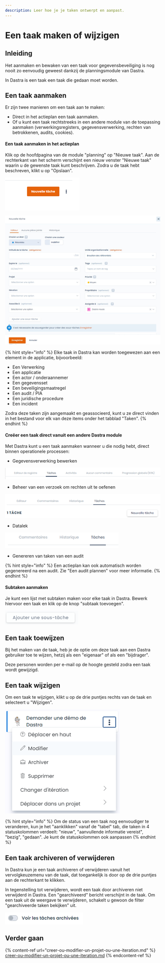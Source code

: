 ```yaml
---
description: Leer hoe je je taken ontwerpt en aanpast.
---
```


# Een taak maken of wijzigen

## Inleiding

Het aanmaken en bewaken van een taak voor gegevensbeveiliging is nog nooit zo eenvoudig geweest dankzij de planningsmodule van Dastra.

In Dastra is een taak een taak die gedaan moet worden.

## Een taak aanmaken&#x20;

Er zijn twee manieren om een taak aan te maken:

* Direct in het actieplan een taak aanmaken.
* Of u kunt een taak rechtstreeks in een andere module van de toepassing aanmaken (verwerkingsregisters, gegevensverwerking, rechten van betrokkenen, audits, cookies).

#### Een taak aanmaken in het actieplan

Klik op de hoofdpagina van de module "planning" op "Nieuwe taak". Aan de rechterkant van het scherm verschijnt een nieuw venster "Nieuwe taak" waarin u de gewenste taak kunt beschrijven. Zodra u de taak hebt beschreven, klikt u op "Opslaan".

![Knop voor het maken van een nieuwe taak](<../../.gitbook/assets/image (177).png>)

![Task documentatie-interface](<../../.gitbook/assets/Capture web_4-5-2022_14206_app.dastra.eu.jpeg>)

{% hint style="info" %}
Elke taak in Dastra kan worden toegewezen aan een element in de applicatie, bijvoorbeeld:

* Een Verwerking
* Een applicatie
* Een actor / onderaannemer
* Een gegevensset
* Een beveiligingsmaatregel
* Een audit / PIA
* Een juridische procedure
* Een incident&#x20;

Zodra deze taken zijn aangemaakt en geassocieerd, kunt u ze direct vinden in het bestand voor elk van deze items onder het tabblad "Taken".
{% endhint %}

#### Creëer een taak direct vanuit een andere Dastra module

Met Dastra kunt u een taak aanmaken wanneer u die nodig hebt, direct binnen operationele processen:

* Gegevensverwerking bewerken

![Taken gekoppeld aan gegevensverwerkingen](<../../.gitbook/assets/image (26).png>)

* Beheer van een verzoek om rechten uit te oefenen

![Taken verbonden aan verzoeken tot uitoefening van rechten](<../../.gitbook/assets/image (27).png>)

* Datalek

![Taken verbonden aan een melding van een Inbreuk op gegevens](<../../.gitbook/assets/image (28) (1).png>)

* Genereren van taken van een audit

{% hint style="info" %}
Een actieplan kan ook automatisch worden gegenereerd na een audit. Zie "Een audit plannen" voor meer informatie.
{% endhint %}

#### Subtaken aanmaken

Je kunt een lijst met subtaken maken voor elke taak in Dastra. Bewerk hiervoor een taak en klik op de knop "subtaak toevoegen".

![Voeg een subtaak toe" knop](<../../.gitbook/assets/image (223).png>)

## Een taak toewijzen

Bij het maken van de taak, heb je de optie om deze taak aan een Dastra gebruiker toe te wijzen, hetzij als een "eigenaar" of als een "bijdrager".

Deze personen worden per e-mail op de hoogte gesteld zodra een taak wordt gewijzigd.

## Een taak wijzigen

Om een taak te wijzigen, klikt u op de drie puntjes rechts van de taak en selecteert u "Wijzigen".

![Taak uitklapmenu](<../../.gitbook/assets/image (222).png>)

{% hint style="info" %}
Om de status van een taak nog eenvoudiger te veranderen, kun je het "aanklikken" vanaf de "tabel" tab, die taken in 4 statuskolommen verdeelt: "nieuw", "aanvullende informatie vereist", "bezig", "gedaan". Je kunt de statuskolommen ook aanpassen &#x20;
{% endhint %}

## Een taak archiveren of verwijderen

In Dastra kun je een taak archiveren of verwijderen vanuit het vervolgkeuzemenu van de taak, dat toegankelijk is door op de drie puntjes aan de rechterkant te klikken.

In tegenstelling tot verwijderen, wordt een taak door archiveren niet verwijderd in Dastra. Een "gearchiveerd" bericht verschijnt in de taak. Om een taak uit de weergave te verwijderen, schakelt u gewoon de filter "gearchiveerde taken bekijken" uit.

![Bekijk gearchiveerde taken" filter gedeactiveerd](<../../.gitbook/assets/image (224).png>)

## Verder gaan

{% content-ref url="creer-ou-modifier-un-projet-ou-une-iteration.md" %}
[creer-ou-modifier-un-projet-ou-une-iteration.md](creer-ou-modifier-un-projet-ou-une-iteration.md)
{% endcontent-ref %}
